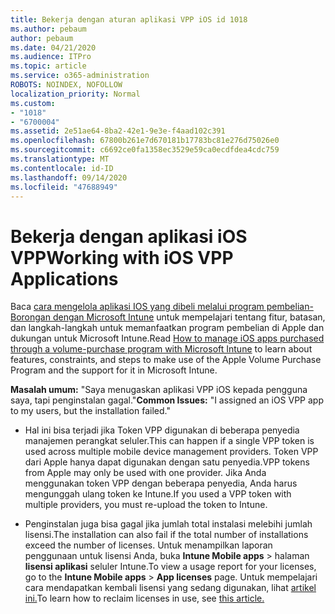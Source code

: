 ```yaml
---
title: Bekerja dengan aturan aplikasi VPP iOS id 1018
ms.author: pebaum
author: pebaum
ms.date: 04/21/2020
ms.audience: ITPro
ms.topic: article
ms.service: o365-administration
ROBOTS: NOINDEX, NOFOLLOW
localization_priority: Normal
ms.custom:
- "1018"
- "6700004"
ms.assetid: 2e51ae64-8ba2-42e1-9e3e-f4aad102c391
ms.openlocfilehash: 67800b261e7d670181b17783bc81e276d75026e0
ms.sourcegitcommit: c6692ce0fa1358ec3529e59ca0ecdfdea4cdc759
ms.translationtype: MT
ms.contentlocale: id-ID
ms.lasthandoff: 09/14/2020
ms.locfileid: "47688949"
---
```

# <a name="working-with-ios-vpp-applications"></a><span data-ttu-id="048eb-102">Bekerja dengan aplikasi iOS VPP</span><span class="sxs-lookup"><span data-stu-id="048eb-102">Working with iOS VPP Applications</span></span>

<span data-ttu-id="048eb-103">Baca [cara mengelola aplikasi IOS yang dibeli melalui program pembelian-Borongan dengan Microsoft Intune](https://docs.microsoft.com/intune/vpp-apps-ios) untuk mempelajari tentang fitur, batasan, dan langkah-langkah untuk memanfaatkan program pembelian di Apple dan dukungan untuk Microsoft Intune.</span><span class="sxs-lookup"><span data-stu-id="048eb-103">Read [How to manage iOS apps purchased through a volume-purchase program with Microsoft Intune](https://docs.microsoft.com/intune/vpp-apps-ios) to learn about features, constraints, and steps to make use of the Apple Volume Purchase Program and the support for it in Microsoft Intune.</span></span>
  
 <span data-ttu-id="048eb-104">**Masalah umum:** "Saya menugaskan aplikasi VPP iOS kepada pengguna saya, tapi penginstalan gagal."</span><span class="sxs-lookup"><span data-stu-id="048eb-104">**Common Issues:** "I assigned an iOS VPP app to my users, but the installation failed."</span></span>
  
- <span data-ttu-id="048eb-105">Hal ini bisa terjadi jika Token VPP digunakan di beberapa penyedia manajemen perangkat seluler.</span><span class="sxs-lookup"><span data-stu-id="048eb-105">This can happen if a single VPP token is used across multiple mobile device management providers.</span></span> <span data-ttu-id="048eb-106">Token VPP dari Apple hanya dapat digunakan dengan satu penyedia.</span><span class="sxs-lookup"><span data-stu-id="048eb-106">VPP tokens from Apple may only be used with one provider.</span></span> <span data-ttu-id="048eb-107">Jika Anda menggunakan token VPP dengan beberapa penyedia, Anda harus mengunggah ulang token ke Intune.</span><span class="sxs-lookup"><span data-stu-id="048eb-107">If you used a VPP token with multiple providers, you must re-upload the token to Intune.</span></span>

- <span data-ttu-id="048eb-108">Penginstalan juga bisa gagal jika jumlah total instalasi melebihi jumlah lisensi.</span><span class="sxs-lookup"><span data-stu-id="048eb-108">The installation can also fail if the total number of installations exceed the number of licenses.</span></span> <span data-ttu-id="048eb-109">Untuk menampilkan laporan penggunaan untuk lisensi Anda, buka **Intune Mobile apps** \> halaman **lisensi aplikasi** seluler Intune.</span><span class="sxs-lookup"><span data-stu-id="048eb-109">To view a usage report for your licenses, go to the **Intune Mobile apps** \> **App licenses** page.</span></span> <span data-ttu-id="048eb-110">Untuk mempelajari cara mendapatkan kembali lisensi yang sedang digunakan, lihat [artikel ini.](https://docs.microsoft.com/intune/vpp-apps-ios#revoking-app-licenses-and-deleting-tokens)</span><span class="sxs-lookup"><span data-stu-id="048eb-110">To learn how to reclaim licenses in use, see [this article.](https://docs.microsoft.com/intune/vpp-apps-ios#revoking-app-licenses-and-deleting-tokens)</span></span>
